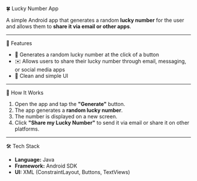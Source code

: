 🍀 Lucky Number App

A simple Android app that generates a random **lucky number** for the user and allows them to **share it via email or other apps**.

---

📱 Features
- 🎲 Generates a random lucky number at the click of a button  
- ✉️ Allows users to share their lucky number through email, messaging, or social media apps  
- 🎨 Clean and simple UI  

---

🚀 How It Works
1. Open the app and tap the **"Generate"** button.  
2. The app generates a **random lucky number**.  
3. The number is displayed on a new screen.  
4. Click **"Share my Lucky Number"** to send it via email or share it on other platforms.  

---

🛠️ Tech Stack
- **Language:** Java  
- **Framework:** Android SDK  
- **UI:** XML (ConstraintLayout, Buttons, TextViews)  


